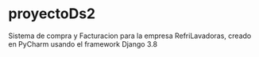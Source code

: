 # proyectoDs2
Sistema de compra y Facturacion para la empresa RefriLavadoras, creado en PyCharm usando el framework Django 3.8
